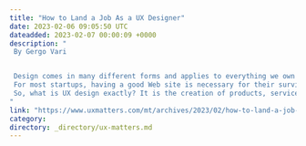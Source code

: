 ```yaml
---
title: "How to Land a Job As a UX Designer"
date: 2023-02-06 09:05:50 UTC
dateadded: 2023-02-07 00:00:09 +0000
description: "
 By Gergo Vari 


 Design comes in many different forms and applies to everything we own and use. Design makes products and services more usable for the general public or makes them look and feel more innovative in comparison to the things of the past. Everything has a designer behind it. 
 For most startups, having a good Web site is necessary for their survival. These Web sites can help startups to determine their ideal customer base, learn how to interest their target clients, and keep their customers engaged. Personal engagement can also increase customers’ loyalty to the company and ensure an open-minded space in which the company can continue improving. 
 So, what is UX design exactly? It is the creation of products, services, or solutions by taking a human-centered approach to innovating the look, feel, and composition of its user experience. UX design centers on creating the experience that individuals have when using a product. In this article, I’ll focus specifically on landing a job as a UX designer or Web-site designer. Read More 
"
link: "https://www.uxmatters.com/mt/archives/2023/02/how-to-land-a-job-as-a-ux-designer.php"
category:
directory: _directory/ux-matters.md
---
```

